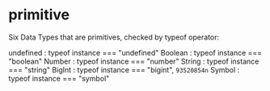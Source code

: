 # primitive

Six Data Types that are primitives, checked by typeof operator:

undefined : typeof instance === "undefined"
Boolean : typeof instance === "boolean"
Number : typeof instance === "number"
String : typeof instance === "string"
BigInt : typeof instance === "bigint", `93520854n`
Symbol : typeof instance === "symbol"